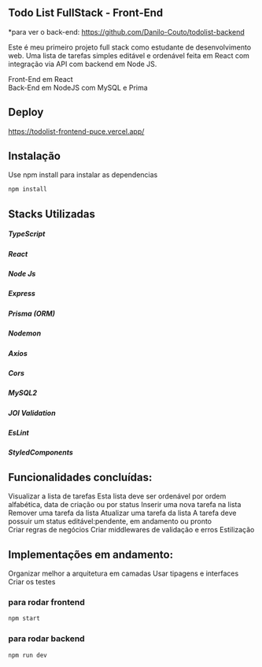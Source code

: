 ## Todo List FullStack - Front-End
*para ver o back-end: https://github.com/Danilo-Couto/todolist-backend

Este é meu primeiro projeto full stack como estudante de desenvolvimento web.
Uma lista de tarefas simples editável e ordenável feita em React com integração via API com backend em Node JS.

Front-End em React  
Back-End em NodeJS com MySQL e Prima

## Deploy
https://todolist-frontend-puce.vercel.app/

## Instalação

Use npm install para instalar as dependencias

```bash
npm install
```

## Stacks Utilizadas

##### TypeScript
##### React
##### Node Js
##### Express
##### Prisma (ORM)
##### Nodemon
##### Axios
##### Cors
##### MySQL2
##### JOI Validation
#####  EsLint
##### StyledComponents

## Funcionalidades concluídas:

Visualizar a lista de tarefas 
Esta lista deve ser ordenável por ordem alfabética, data de criação ou por status 
Inserir uma nova tarefa na lista 
Remover uma tarefa da lista 
Atualizar uma tarefa da lista 
A tarefa deve possuir um status editável:pendente, em andamento ou pronto  
Criar regras de negócios
Criar middlewares de validação e erros
Estilização

## Implementações em andamento:

Organizar melhor a arquitetura em camadas
Usar tipagens e interfaces
Criar os testes

### para rodar frontend

```bash
npm start
```
### para rodar backend

```bash
npm run dev
```
